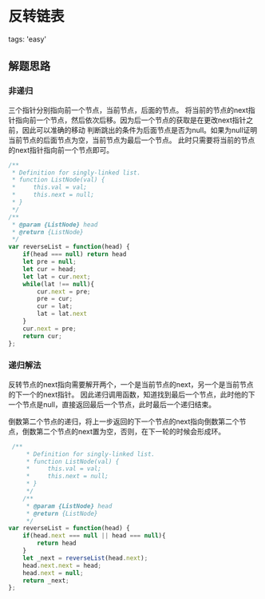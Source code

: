 # 反转链表

tags: 'easy'

## 解题思路

### 非递归

三个指针分别指向前一个节点，当前节点，后面的节点。
将当前的节点的next指针指向前一个节点，然后依次后移。因为后一个节点的获取是在更改next指针之前，因此可以准确的移动
判断跳出的条件为后面节点是否为null。如果为null证明当前节点的后面节点为空，当前节点为最后一个节点。
此时只需要将当前的节点的next指针指向前一个节点即可。

```javascript
/**
 * Definition for singly-linked list.
 * function ListNode(val) {
 *     this.val = val;
 *     this.next = null;
 * }
 */
/**
 * @param {ListNode} head
 * @return {ListNode}
 */
var reverseList = function(head) {
    if(head === null) return head
    let pre = null;
    let cur = head;
    let lat = cur.next;
    while(lat !== null){
        cur.next = pre;
        pre = cur;
        cur = lat;
        lat = lat.next
    }
    cur.next = pre;
    return cur;
};
```
### 递归解法

反转节点的next指向需要解开两个，一个是当前节点的next，另一个是当前节点的下一个的next指针。
因此递归调用函数，知道找到最后一个节点，此时他的下一个节点是null，直接返回最后一个节点，此时最后一个递归结束。

倒数第二个节点的递归，将上一步返回的下一个节点的next指向倒数第二个节点，倒数第二个节点的next置为空，否则，在下一轮的时候会形成环。

```javascript
 /**
     * Definition for singly-linked list.
     * function ListNode(val) {
     *     this.val = val;
     *     this.next = null;
     * }
     */
    /**
     * @param {ListNode} head
     * @return {ListNode}
     */
var reverseList = function(head) {
    if(head.next === null || head === null){
        return head
    }
    let _next = reverseList(head.next);
    head.next.next = head;
    head.next = null;
    return _next;
};
```
